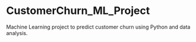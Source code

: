 # CustomerChurn_ML_Project
Machine Learning project to predict customer churn using Python and data analysis.
